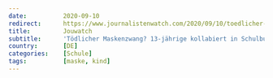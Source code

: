 ```yaml
---
date:          2020-09-10
redirect:      https://www.journalistenwatch.com/2020/09/10/toedlicher-maskenzwang-schulbus/
title:         Jouwatch
subtitle:      'Tödlicher Maskenzwang? 13-jährige kollabiert in Schulbus und stirbt'
country:       [DE]
categories:    [Schule]
tags:          [maske, kind]
---
```

